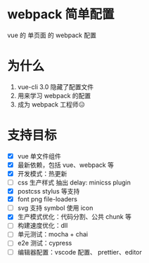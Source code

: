 # webpack 简单配置

vue 的 单页面 的 webpack 配置

# 为什么

1. vue-cli 3.0 隐藏了配置文件
2. 用来学习 webpack 的配置
3. 成为 webpack 工程师:expressionless:

# 支持目标

- [x] vue 单文件组件
- [x] 最新依赖，包括 vue、webpack 等
- [x] 开发模式：热更新
- [ ] css 生产样式 抽出 delay: minicss plugin
- [x] postcss stylus 等支持
- [x] font png file-loaders
- [ ] svg 支持 symbol 使用 icon
- [x] 生产模式优化：代码分割、公共 chunk 等
- [ ] 构建速度优化：dll
- [ ] 单元测试：mocha + chai
- [ ] e2e 测试：cypress
- [ ] 编辑器配置：vscode 配置、 prettier、editor
